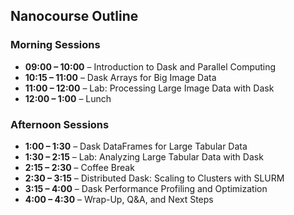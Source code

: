 ## Nanocourse Outline

### Morning Sessions
- **09:00 – 10:00** – Introduction to Dask and Parallel Computing
- **10:15 – 11:00** – Dask Arrays for Big Image Data
- **11:00 – 12:00** – Lab: Processing Large Image Data with Dask
- **12:00 – 1:00**  – Lunch

### Afternoon Sessions
- **1:00 – 1:30**   – Dask DataFrames for Large Tabular Data
- **1:30 – 2:15**   – Lab: Analyzing Large Tabular Data with Dask
- **2:15 – 2:30**   – Coffee Break
- **2:30 – 3:15**   – Distributed Dask: Scaling to Clusters with SLURM
- **3:15 – 4:00**   – Dask Performance Profiling and Optimization
- **4:00 – 4:30**   – Wrap-Up, Q&A, and Next Steps
